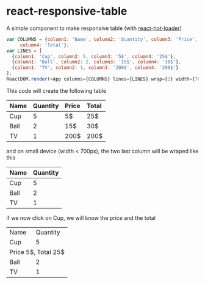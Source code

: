# react-responsive-table

A simple component to make responsive table (with [react-hot-loader](http://gaearon.github.io/react-hot-loader/))
```javascript
var COLUMNS = {column1: 'Name', column2: 'Quantity', column3: 'Price',
	 column4: 'Total'};
var LINES = [
  {column1: 'Cup', column2: 5, column3: '5$', column4: '25$'},
  {column1: 'Ball', column2: 2, column3: '15$', column4: '30$'},
  {column1: 'TV', column2: 1, column3: '200$', column4: '200$'}
];
ReactDOM.render(<App columns={COLUMNS} lines={LINES} wrap={2} width={700}/>, document.getElementById('root'));
```
This code will create the following table

| Name       | Quantity    |  Price      |  Total
|:-----------|:------------|:------------|:----------
| Cup        | 5           | 5$          | 25$
| Ball       | 2           | 15$         | 30$
| TV         | 1           | 200$        | 200$

and on small device (width < 700px), the two last column will be wraped like this

| Name       | Quantity    
|:-----------|:------------
| Cup        | 5               
| Ball       | 2                
| TV         | 1                

if we now click on Cup, we will know the price and the total

<table>
  <tr>
    <td>Name</td>
    <td>Quantity</td>
  </tr>
  <tr>
    <td>Cup</td>
    <td>5</td>
  </tr>
  <tr>
    <td colspan="3">Price 5$, Total 25$</td>
  </tr>
  <tr>
    <td>Ball</td>
    <td>2</td>
  </tr>
  <tr>
    <td>TV</td>
    <td>1</td>
  </tr>
</table>




